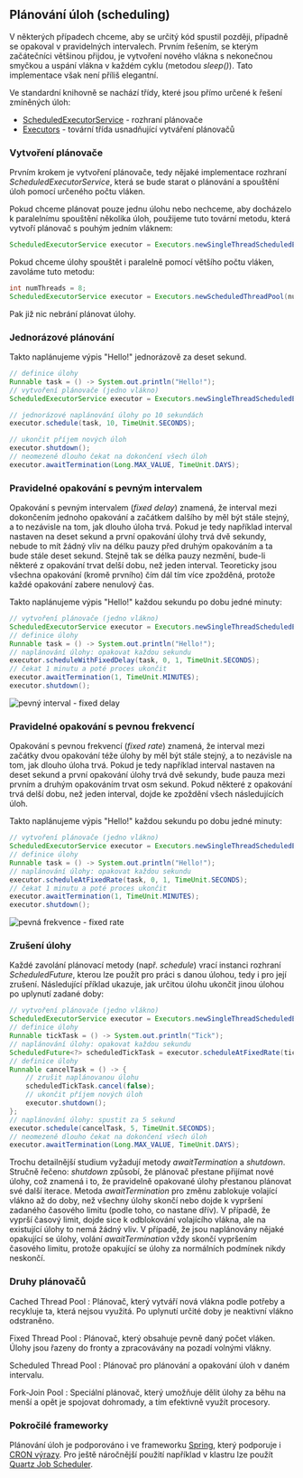 ## Plánování úloh (scheduling)

V některých případech chceme, aby se určitý kód spustil později, případně se opakoval v pravidelných intervalech. Prvním řešením, se kterým začátečníci většinou přijdou, je vytvoření nového vlákna s nekonečnou smyčkou a uspání vlákna v každém cyklu (metodou *sleep()*). Tato implementace však není příliš elegantní.

Ve standardní knihovně se nachází třídy, které jsou přímo určené k řešení zmíněných úloh:

- [ScheduledExecutorService](http://docs.oracle.com/javase/8/docs/api/java/util/concurrent/ScheduledExecutorService.html) - rozhraní plánovače
- [Executors](http://docs.oracle.com/javase/8/docs/api/java/util/concurrent/Executors.html) - tovární třída usnadňující vytváření plánovačů

### Vytvoření plánovače

Prvním krokem je vytvoření plánovače, tedy nějaké implementace rozhraní *ScheduledExecutorService*, která se bude starat o plánování a spouštění úloh pomocí určeného počtu vláken. 

Pokud chceme plánovat pouze jednu úlohu nebo nechceme, aby docházelo k paralelnímu spouštění několika úloh, použijeme tuto tovární metodu, která vytvoří plánovač s pouhým jedním vláknem:

```java
ScheduledExecutorService executor = Executors.newSingleThreadScheduledExecutor();
```

Pokud chceme úlohy spouštět i paralelně pomocí většího počtu vláken, zavoláme tuto metodu:

```java
int numThreads = 8;
ScheduledExecutorService executor = Executors.newScheduledThreadPool(numThreads);
```

Pak již nic nebrání plánovat úlohy.

### Jednorázové plánování

Takto naplánujeme výpis "Hello!" jednorázově za deset sekund.

```java
// definice úlohy
Runnable task = () -> System.out.println("Hello!");
// vytvoření plánovače (jedno vlákno)
ScheduledExecutorService executor = Executors.newSingleThreadScheduledExecutor();

// jednorázové naplánování úlohy po 10 sekundách
executor.schedule(task, 10, TimeUnit.SECONDS);

// ukončit příjem nových úloh
executor.shutdown();
// neomezeně dlouho čekat na dokončení všech úloh
executor.awaitTermination(Long.MAX_VALUE, TimeUnit.DAYS);
```

### Pravidelné opakování s pevným intervalem

Opakování s pevným intervalem (*fixed delay*) znamená, že interval mezi dokončením jednoho opakování a začátkem dalšího by měl být stále stejný, a to nezávisle na tom, jak dlouho úloha trvá. Pokud je tedy například interval nastaven na deset sekund a první opakování úlohy trvá dvě sekundy, nebude to mít žádný vliv na délku pauzy před druhým opakováním a ta bude stále deset sekund. Stejně tak se délka pauzy nezmění, bude-li některé z opakování trvat delší dobu, než jeden interval. Teoreticky jsou všechna opakování (kromě prvního) čím dál tím více zpožděná, protože každé opakování zabere nenulový čas.

Takto naplánujeme výpis "Hello!" každou sekundu po dobu jedné minuty:

```java
// vytvoření plánovače (jedno vlákno)
ScheduledExecutorService executor = Executors.newSingleThreadScheduledExecutor();
// definice úlohy
Runnable task = () -> System.out.println("Hello!");
// naplánování úlohy: opakovat každou sekundu
executor.scheduleWithFixedDelay(task, 0, 1, TimeUnit.SECONDS);
// čekat 1 minutu a poté proces ukončit
executor.awaitTermination(1, TimeUnit.MINUTES);
executor.shutdown();
```

![pevný interval - fixed delay](https://javahowtos.com/images/article_images/spring/fixed%20delay.png)

### Pravidelné opakování s pevnou frekvencí

Opakování s pevnou frekvencí (*fixed rate*) znamená, že interval mezi začátky dvou opakování téže úlohy by měl být stále stejný, a to nezávisle na tom, jak dlouho úloha trvá. Pokud je tedy například interval nastaven na deset sekund a první opakování úlohy trvá dvě sekundy, bude pauza mezi prvním a druhým opakováním trvat osm sekund. Pokud některé z opakování trvá delší dobu, než jeden interval, dojde ke zpoždění všech následujících úloh.

Takto naplánujeme výpis "Hello!" každou sekundu po dobu jedné minuty:

```java
// vytvoření plánovače (jedno vlákno)
ScheduledExecutorService executor = Executors.newSingleThreadScheduledExecutor();
// definice úlohy
Runnable task = () -> System.out.println("Hello!");
// naplánování úlohy: opakovat každou sekundu
executor.scheduleAtFixedRate(task, 0, 1, TimeUnit.SECONDS);
// čekat 1 minutu a poté proces ukončit
executor.awaitTermination(1, TimeUnit.MINUTES);
executor.shutdown();
```

![pevná frekvence - fixed rate](https://javahowtos.com/images/article_images/spring/fixed%20rate.png)

### Zrušení úlohy

Každé zavolání plánovací metody (např. *schedule*) vrací instanci rozhraní *ScheduledFuture*, kterou lze použít pro práci s danou úlohou, tedy i pro její zrušení. Následující příklad ukazuje, jak určitou úlohu ukončit jinou úlohou po uplynutí zadané doby:

```java
// vytvoření plánovače (jedno vlákno)
ScheduledExecutorService executor = Executors.newSingleThreadScheduledExecutor();
// definice úlohy
Runnable tickTask = () -> System.out.println("Tick");
// naplánování úlohy: opakovat každou sekundu
ScheduledFuture<?> scheduledTickTask = executor.scheduleAtFixedRate(tickTask, 0, 1, TimeUnit.SECONDS);
// definice úlohy
Runnable cancelTask = () -> {
    // zrušit naplánovanou úlohu
    scheduledTickTask.cancel(false);
    // ukončit příjem nových úloh
    executor.shutdown();
};
// naplánování úlohy: spustit za 5 sekund
executor.schedule(cancelTask, 5, TimeUnit.SECONDS);
// neomezeně dlouho čekat na dokončení všech úloh
executor.awaitTermination(Long.MAX_VALUE, TimeUnit.DAYS);
```

Trochu detailnější studium vyžadují metody *awaitTermination* a *shutdown*. Stručně řečeno: *shutdown* způsobí, že plánovač přestane přijímat nové úlohy, což znamená i to, že pravidelně opakované úlohy přestanou plánovat své další iterace. Metoda *awaitTermination* pro změnu zablokuje volající vlákno až do doby, než všechny úlohy skončí nebo dojde k vypršení zadaného časového limitu (podle toho, co nastane dřív). V případě, že vyprší časový limit, dojde sice k odblokování volajícího vlákna, ale na existující úlohy to nemá žádný vliv. V případě, že jsou naplánovány nějaké opakující se úlohy, volání *awaitTermination* vždy skončí vypršením časového limitu, protože opakující se úlohy za normálních podmínek nikdy neskončí.

### Druhy plánovačů

Cached Thread Pool
: Plánovač, který vytváří nová vlákna podle potřeby a recykluje ta, která nejsou využitá. Po uplynutí určité doby je neaktivní vlákno odstraněno.

Fixed Thread Pool
: Plánovač, který obsahuje pevně daný počet vláken. Úlohy jsou řazeny do fronty a zpracovávány na pozadí volnými vlákny.

Scheduled Thread Pool
: Plánovač pro plánování a opakování úloh v daném intervalu.

Fork-Join Pool
: Speciální plánovač, který umožňuje dělit úlohy za běhu na menší a opět je spojovat dohromady, a tím efektivně využít procesory.

### Pokročilé frameworky

Plánování úloh je podporováno i ve frameworku [Spring](http://docs.spring.io/spring/docs/current/spring-framework-reference/html/scheduling.html), který podporuje i [CRON výrazy](wiki/cron). Pro ještě náročnější použití například v klastru lze použít [Quartz Job Scheduler](http://quartz-scheduler.org/).
